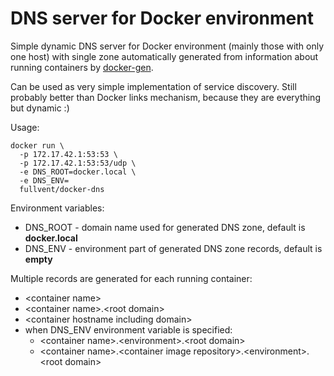 # DNS server for Docker environment

Simple dynamic DNS server for Docker environment (mainly those with only one host) with single zone automatically generated from information about running containers by [docker-gen](https://github.com/jwilder/docker-gen).

Can be used as very simple implementation of service discovery. Still probably better than Docker links mechanism, because they are everything but dynamic :)

Usage:

```
docker run \
  -p 172.17.42.1:53:53 \
  -p 172.17.42.1:53:53/udp \
  -e DNS_ROOT=docker.local \
  -e DNS_ENV=
  fullvent/docker-dns
```

Environment variables:

- DNS_ROOT - domain name used for generated DNS zone, default is __docker.local__
- DNS_ENV - environment part of generated DNS zone records, default is __empty__

Multiple records are generated for each running container:

- \<container name\>
- \<container name\>.\<root domain\>
- \<container hostname including domain\>
- when DNS_ENV environment variable is specified:
  - \<container name\>.\<environment\>.\<root domain\>
  - \<container name\>.\<container image repository\>.\<environment\>.\<root domain\>
